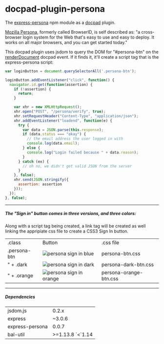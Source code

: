 docpad-plugin-persona
=====================

The [express-persona](http://jbuck.github.com/express-persona/ "http://jbuck.github.com/express-persona/") npm module as a [docpad](http://docpad.org/ "http://docpad.org/") plugin.

[Mozilla Persona](https://developer.mozilla.org/en-US/docs/Persona?redirectlocale=en-US&redirectslug=BrowserID "https://developer.mozilla.org/en-US/docs/Persona?redirectlocale=en-US&redirectslug=BrowserID"), formerly called BrowserID, is self described as: "a cross-browser login system for the Web that's easy to use and easy to deploy. It works on all major browsers, and you can get started today."

This docpad plugin uses jsdom to query the DOM for "#persona-btn" on the [renderDocument](http://docpad.org/docs/events "http://docpad.org/docs/events") docpad event. If it finds it, it'll create a script tag that is the express-persona script:

```javascript
var loginButton = document.querySelectorAll('.persona-btn');

loginButton.addEventListener("click", function() {
  navigator.id.get(function(assertion) {
    if (!assertion) {
      return;
    }

    var xhr = new XMLHttpRequest();
    xhr.open("POST", "/persona/verify", true);
    xhr.setRequestHeader("Content-Type", "application/json");
    xhr.addEventListener("loadend", function(e) {
      try {
        var data = JSON.parse(this.response);
        if (data.status === "okay") {
          // the email address the user logged in with
          console.log(data.email);
        } else {
          console.log("Login failed because " + data.reason);
        }
      } catch (ex) {
        // oh no, we didn't get valid JSON from the server
      }
    }, false);
    xhr.send(JSON.stringify({
      assertion: assertion
    }));
  });
}, false);
```

___


##### The "Sign in" button comes in three versions, and three colors:
Along with a script tag being created, a link tag will be created as well linking the appripiate css file to create a CSS3 Sign In button.
<table>
<tr>
    <td>.class</td>
    <td>Button</td>
    <td>.css file</td>
</tr>
<tr>
    <td>.persona-btn</td>
    <td><img src="https://developer.mozilla.org/files/3969/plain_sign_in_blue.png" alt="persona sign in blue"/></td>
    <td>persona-btn.css</td>
</tr>
<tr>
	<td>" + .dark</td>
	<td><img src="https://developer.mozilla.org/files/3967/plain_sign_in_black.png" alt="persona sign in dark"/></td>
	<td>persona-dark-btn.css</td>
<tr>
	<td>" + .orange</td>
	<td><img src="https://developer.mozilla.org/files/3971/plain_sign_in_red.png" alt="persona sign in orange"/></td>
	<td>persona-orange-btn.css</td>
</table>

___


##### Dependencies
<table>
<tr>
    <td>jsdom.js</td>
    <td>0.2.x</td>
</tr>
<tr>
    <td>express</td>
    <td>~3.0.6</td>
</tr>
<tr>
    <td>express-persona</td>
    <td>0.0.7</td>
</tr>
<tr>
    <td>bal-util</td>
    <td>>=1.13.8 `<`1.14</td>
</tr>
</table>
